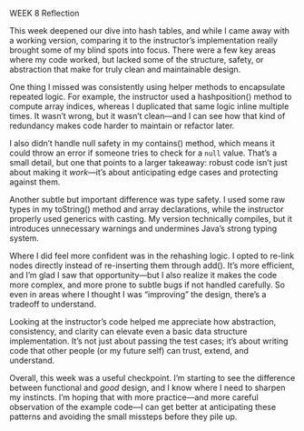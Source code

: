 WEEK 8 Reflection

This week deepened our dive into hash tables, and while I came away with a working version, comparing it to the instructor’s implementation really brought some of my blind spots into focus. There were a few key areas where my code worked, but lacked some of the structure, safety, or abstraction that make for truly clean and maintainable design.

One thing I missed was consistently using helper methods to encapsulate repeated logic. For example, the instructor used a hashposition() method to compute array indices, whereas I duplicated that same logic inline multiple times. It wasn’t wrong, but it wasn’t clean—and I can see how that kind of redundancy makes code harder to maintain or refactor later.

I also didn’t handle null safety in my contains() method, which means it could throw an error if someone tries to check for a `null` value. That’s a small detail, but one that points to a larger takeaway: robust code isn’t just about making it *work*—it’s about anticipating edge cases and protecting against them.

Another subtle but important difference was type safety. I used some raw types in my toString() method and array declarations, while the instructor properly used generics with casting. My version technically compiles, but it introduces unnecessary warnings and undermines Java’s strong typing system.

Where I did feel more confident was in the rehashing logic. I opted to re-link nodes directly instead of re-inserting them through add(). It’s more efficient, and I’m glad I saw that opportunity—but I also realize it makes the code more complex, and more prone to subtle bugs if not handled carefully. So even in areas where I thought I was “improving” the design, there’s a tradeoff to understand.

Looking at the instructor’s code helped me appreciate how abstraction, consistency, and clarity can elevate even a basic data structure implementation. It’s not just about passing the test cases; it’s about writing code that other people (or my future self) can trust, extend, and understand.

Overall, this week was a useful checkpoint. I’m starting to see the difference between functional and *good* design, and I know where I need to sharpen my instincts. I’m hoping that with more practice—and more careful observation of the example code—I can get better at anticipating these patterns and avoiding the small missteps before they pile up.

